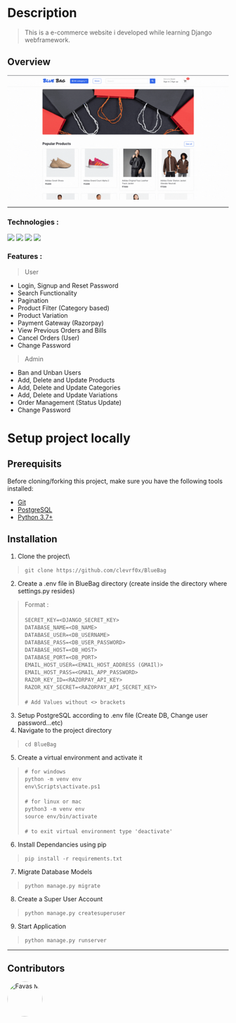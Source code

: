 # Description

<!-- [![code style: prettier](https://img.shields.io/badge/code_style-prettier-ff69b4.svg?style=flat-square)](https://github.com/prettier/prettier) -->

> This is a e-commerce website i developed while learning Django webframework.

## Overview
<img src="https://raw.githubusercontent.com/clevrf0x/BlueBag/main/git_assets/bluebag_overview.gif">

---

### Technologies :
  <img src="https://img.shields.io/badge/-django-c58545?style=for-the-badge&logo=django&logoColor=c58545&labelColor=282828">
  <img src="https://img.shields.io/badge/-bootstrap-d1a01f?style=for-the-badge&logo=bootstrap&logoColor=d1a01f&labelColor=282828">
  <img src="https://img.shields.io/badge/-PostgreSQL-98b982?style=for-the-badge&logo=postgresql&logoColor=98b982&labelColor=282828">
  <img src="https://img.shields.io/badge/-Razorpay-d1a01f?style=for-the-badge&logo=razorpay&logoColor=d1a01f&labelColor=282828">

### Features :
> User 
- Login, Signup and Reset Password
- Search Functionality
- Pagination
- Product Filter (Category based)
- Product Variation
- Payment Gateway (Razorpay)
- View Previous Orders and Bills
- Cancel Orders (User)
- Change Password

> Admin
- Ban and Unban Users
- Add, Delete and Update Products
- Add, Delete and Update Categories
- Add, Delete and Update Variations
- Order Management (Status Update)
- Change Password


# Setup project locally

## Prerequisits

Before cloning/forking this project, make sure you have the following tools installed:

- [Git](https://git-scm.com/downloads)
- [PostgreSQL](https://www.postgresql.org/download/)
- [Python 3.7+](https://www.python.org/downloads/)


## Installation

1. Clone the project\
>`git clone https://github.com/clevrf0x/BlueBag`
2. Create a .env file in BlueBag directory (create inside the directory where settings.py resides)
>Format :\
\
`SECRET_KEY=<DJANGO_SECRET_KEY>`\
`DATABASE_NAME=<DB_NAME>`\
`DATABASE_USER=<DB_USERNAME>`\
`DATABASE_PASS=<DB_USER_PASSWORD>`\
`DATABASE_HOST=<DB_HOST>`\
`DATABASE_PORT=<DB_PORT>`\
`EMAIL_HOST_USER=<EMAIL_HOST_ADDRESS (GMAIl)>`\
`EMAIL_HOST_PASS=<GMAIL_APP_PASSWORD>`\
`RAZOR_KEY_ID=<RAZORPAY_API_KEY>`\
`RAZOR_KEY_SECRET=<RAZORPAY_API_SECRET_KEY>`\
\
`# Add Values without <> brackets`
3. Setup PostgreSQL according to .env file (Create DB, Change user password...etc)
4. Navigate to the project directory
>`cd BlueBag`
5. Create a virtual environment and activate it
> `# for windows`\
  `python -m venv env`\
  `env\Scripts\activate.ps1`\
  \
  `# for linux or mac`\
  `python3 -m venv env`\
  `source env/bin/activate`\
  \
  `# to exit virtual environment type 'deactivate'`
6. Install Dependancies using pip
> `pip install -r requirements.txt`
7. Migrate Database Models
> `python manage.py migrate`
8. Create a Super User Account
> `python manage.py createsuperuser`
9. Start Application
> `python manage.py runserver`

---

## Contributors

[//]: contributor-faces

<a href="https://github.com/clevrf0x"><img src="https://avatars.githubusercontent.com/u/52382725?v=4" style="border-radius: 50px" title="Favas M" width="80" height="80"></a>

[//]: contributor-faces